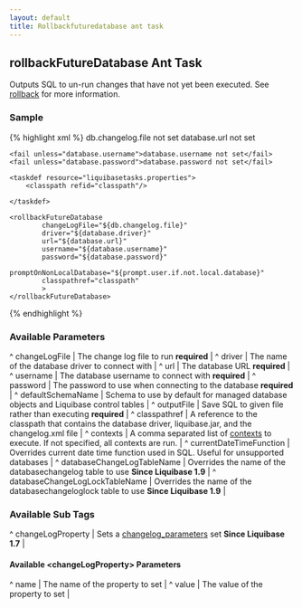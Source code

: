 ```yaml
---
layout: default
title: Rollbackfuturedatabase ant task
---
```


## rollbackFutureDatabase Ant Task ##

Outputs SQL to un-run changes that have not yet been executed.  See [rollback](../rollback.html) for more information.

### Sample ###

{% highlight xml %}
<target name="rollbackFuture" depends="prepare">
    <fail unless="db.changelog.file">db.changelog.file not set</fail>
    <fail unless="database.url">database.url not set</fail>

    <fail unless="database.username">database.username not set</fail>
    <fail unless="database.password">database.password not set</fail>

    <taskdef resource="liquibasetasks.properties">
        <classpath refid="classpath"/>

    </taskdef>

    <rollbackFutureDatabase
            changeLogFile="${db.changelog.file}"
            driver="${database.driver}"
            url="${database.url}"
            username="${database.username}"
            password="${database.password}"
            promptOnNonLocalDatabase="${prompt.user.if.not.local.database}"
            classpathref="classpath"
            >
    </rollbackFutureDatabase>
</target>
{% endhighlight %}



### Available Parameters ###

^ changeLogFile  | The change log file to run **required**  |
^ driver  | The name of the database driver to connect with  | 
^ url  | The database URL **required**  |
^ username  | The database username to connect with **required**  |
^ password  | The password to use when connecting to the database **required**  |
^ defaultSchemaName  | Schema to use by default for managed database objects and Liquibase control tables  |
^ outputFile  | Save SQL to given file rather than executing  **required**  |
^ classpathref  | A reference to the classpath that contains the database driver, liquibase.jar, and the changelog.xml file  | 
^ contexts  | A comma separated list of [contexts](../contexts.html) to execute. If not specified, all contexts are run.  |
^ currentDateTimeFunction  | Overrides current date time function used in SQL. Useful for unsupported databases  | 
^ databaseChangeLogTableName  | Overrides the name of the databasechangelog table to use **Since Liquibase 1.9** |
^ databaseChangeLogLockTableName  | Overrides the name of the databasechangeloglock table to use **Since Liquibase 1.9** |

### Available Sub Tags ###
^ changeLogProperty  | Sets a [changelog_parameters](../changelog_parameters.html) set **Since Liquibase 1.7** |

#### Available &lt;changeLogProperty&gt; Parameters ####
^ name  | The name of the property to set  | 
^ value  | The value of the property to set  | 
